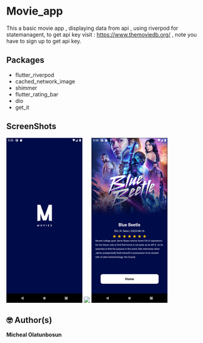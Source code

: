 # Movie_app
This a basic movie app , displaying data from api , using riverpod for statemanagent, to get api key visit : https://www.themoviedb.org/ , note you have to sign up to get api key.

## Packages
 * flutter_riverpod
 * cached_network_image
 * shimmer
 * flutter_rating_bar
 * dio
 * get_it

## ScreenShots

<img src="screenshots/splash_image.png" width="200"/>   

<img src="screenshots/home.png" width="200"/>

<img src="screenshots/movie_details.png" width="200"/>   

## 🤓 Author(s)
**Micheal Olatunbosun**
